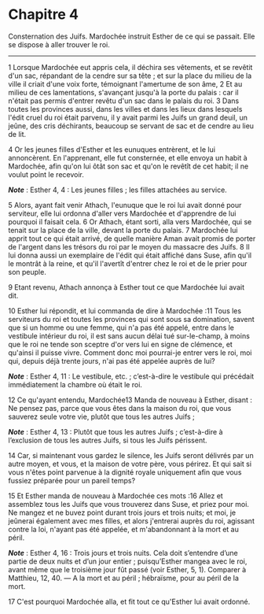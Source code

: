 # Chapitre 4

Consternation des Juifs.
Mardochée instruit Esther de ce qui se passait.
Elle se dispose à aller trouver le roi.

***

1 Lorsque Mardochée eut appris cela, il déchira ses vêtements, et se revêtit d'un sac, répandant de la cendre sur sa tête ; et sur la place du milieu de la ville il criait d'une voix forte, témoignant l'amertume de son âme, 2 Et au milieu de ces lamentations, s'avançant jusqu'à la porte du palais : car il n'était pas permis d'entrer revêtu d'un sac dans le palais du roi. 3 Dans toutes les provinces aussi, dans les villes et dans les lieux dans lesquels l'édit cruel du roi était parvenu, il y avait parmi les Juifs un grand deuil, un jeûne, des cris déchirants, beaucoup se servant de sac et de cendre au lieu de lit.


4 Or les jeunes filles d'Esther et les eunuques entrèrent, et le lui annoncèrent. En l'apprenant, elle fut consternée, et elle envoya un habit à Mardochée, afin qu'on lui ôtât son sac et qu'on le revêtît de cet habit; il ne voulut point le recevoir.

***Note*** :  Esther 4, 4 : Les jeunes filles ; les filles attachées au service.

5 Alors, ayant fait venir Athach, l'eunuque que le roi lui avait donné pour serviteur, elle lui ordonna d'aller vers Mardochée et d'apprendre de lui pourquoi il faisait cela. 6 Or Athach, étant sorti, alla vers Mardochée, qui se tenait sur la place de la ville, devant la porte du palais. 7 Mardochée lui apprit tout ce qui était arrivé, de quelle manière Aman avait promis de porter de l'argent dans les trésors du roi par le moyen du massacre des Juifs. 8 Il lui donna aussi un exemplaire de l'édit qui était affiché dans Suse, afin qu'il le montrât à la reine, et qu'il l'avertît d'entrer chez le roi et de le prier pour son peuple.


9 Etant revenu, Athach annonça à Esther tout ce que Mardochée lui avait dit.


10 Esther lui répondit, et lui commanda de dire à Mardochée :11 Tous les serviteurs du roi et toutes les provinces qui sont sous sa domination, savent que si un homme ou une femme, qui n'a pas été appelé, entre dans le vestibule intérieur du roi, il est sans aucun délai tué sur-le-champ, à moins que le roi ne tende son sceptre d'or vers lui en signe de clémence, et qu'ainsi il puisse vivre. Comment donc moi pourrai-je entrer vers le roi, moi qui, depuis déjà trente jours, n'ai pas été appelée auprès de lui?

***Note*** :  Esther 4, 11 : Le vestibule, etc. ; c’est-à-dire le vestibule qui précédait immédiatement la chambre où était le roi.


12 Ce qu'ayant entendu, Mardochée13 Manda de nouveau à Esther, disant : Ne pensez pas, parce que vous êtes dans la maison du roi, que vous sauverez seule votre vie, plutôt que tous les autres Juifs ;

***Note*** :  Esther 4, 13 : Plutôt que tous les autres Juifs ; c’est-à-dire à l’exclusion de tous les autres Juifs, si tous les Juifs périssent.

14 Car, si maintenant vous gardez le silence, les Juifs seront délivrés par un autre moyen, et vous, et la maison de votre père, vous périrez. Et qui sait si vous n'êtes point parvenue à la dignité royale uniquement afin que vous fussiez préparée pour un pareil temps?


15 Et Esther manda de nouveau à Mardochée ces mots :16 Allez et assemblez tous les Juifs que vous trouverez dans Suse, et priez pour moi. Ne mangez et ne buvez point durant trois jours et trois nuits; et moi, je jeûnerai également avec mes filles, et alors j'entrerai auprès du roi, agissant contre la loi, n'ayant pas été appelée, et m'abandonnant à la mort et au péril.

***Note*** :  Esther 4, 16 : Trois jours et trois nuits. Cela doit s’entendre d’une partie de deux nuits et d’un jour entier ; puisqu’Esther mangea avec le roi, avant même que le troisième jour fût passé (voir Esther, 5, 1). Comparer à Matthieu, 12, 40. ― A la mort et au péril ; hébraïsme, pour au péril de la mort.


17 C'est pourquoi Mardochée alla, et fit tout ce qu'Esther lui avait ordonné.

